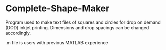 # Complete-Shape-Maker

Program used to make text files of squares and circles for drop on demand (DOD) inkjet printing. 
Dimensions and drop spacings can be changed accordingly.

.m file is users with previous MATLAB experience
